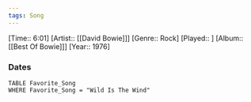 ```yaml
---
tags: Song  
---
```

[Time:: 6:01]
[Artist:: [[David Bowie]]]
[Genre:: Rock]
[Played:: ]
[Album:: [[Best Of Bowie]]]
[Year:: 1976]
### Dates
````dataview
TABLE Favorite_Song
WHERE Favorite_Song = "Wild Is The Wind"
````